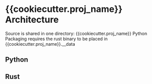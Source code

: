 # {{cookiecutter.proj_name}} Architecture

Source is shared in one directory: {{cookiecutter.proj_name}}
Python Packaging requires the rust binary to be placed in {{cookiecutter.proj_name}}.__data

## Python

## Rust
